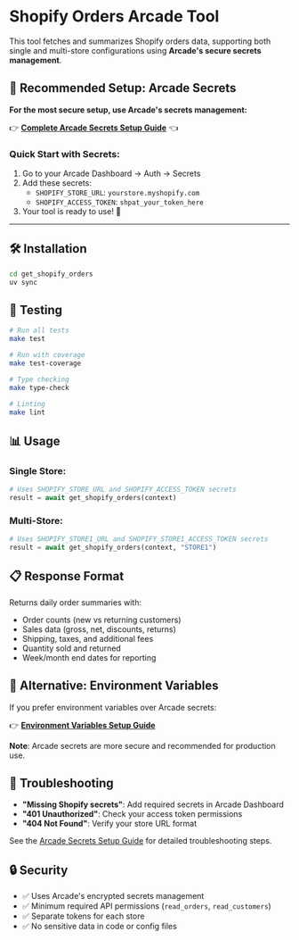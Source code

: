 # Shopify Orders Arcade Tool

This tool fetches and summarizes Shopify orders data, supporting both single and multi-store configurations using **Arcade's secure secrets management**.

## 🔐 **Recommended Setup: Arcade Secrets**

**For the most secure setup, use Arcade's secrets management:**

👉 **[Complete Arcade Secrets Setup Guide](./ARCADE_SECRETS_SETUP.md)** 👈

### Quick Start with Secrets:
1. Go to your Arcade Dashboard → Auth → Secrets
2. Add these secrets:
   - `SHOPIFY_STORE_URL`: `yourstore.myshopify.com`
   - `SHOPIFY_ACCESS_TOKEN`: `shpat_your_token_here`
3. Your tool is ready to use! 🎉

---

## 🛠️ Installation

```bash
cd get_shopify_orders
uv sync
```

## 🧪 Testing

```bash
# Run all tests
make test

# Run with coverage
make test-coverage

# Type checking
make type-check

# Linting
make lint
```

## 📊 Usage

### Single Store:
```python
# Uses SHOPIFY_STORE_URL and SHOPIFY_ACCESS_TOKEN secrets
result = await get_shopify_orders(context)
```

### Multi-Store:
```python
# Uses SHOPIFY_STORE1_URL and SHOPIFY_STORE1_ACCESS_TOKEN secrets
result = await get_shopify_orders(context, "STORE1")
```

## 📋 Response Format

Returns daily order summaries with:
- Order counts (new vs returning customers)
- Sales data (gross, net, discounts, returns)
- Shipping, taxes, and additional fees
- Quantity sold and returned
- Week/month end dates for reporting

## 🔧 Alternative: Environment Variables

If you prefer environment variables over Arcade secrets:

👉 **[Environment Variables Setup Guide](./MULTI_STORE_SETUP.md)**

**Note**: Arcade secrets are more secure and recommended for production use.

## 🚨 Troubleshooting

- **"Missing Shopify secrets"**: Add required secrets in Arcade Dashboard
- **"401 Unauthorized"**: Check your access token permissions
- **"404 Not Found"**: Verify your store URL format

See the [Arcade Secrets Setup Guide](./ARCADE_SECRETS_SETUP.md) for detailed troubleshooting steps.

## 🔒 Security

- ✅ Uses Arcade's encrypted secrets management
- ✅ Minimum required API permissions (`read_orders`, `read_customers`)
- ✅ Separate tokens for each store
- ✅ No sensitive data in code or config files